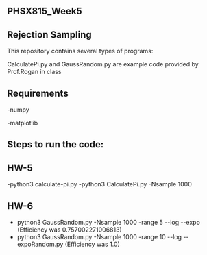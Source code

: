 ## PHSX815_Week5

## Rejection Sampling

This repository contains several types of programs:

CalculatePi.py and GaussRandom.py are example code provided by Prof.Rogan in class


## Requirements

-numpy

-matplotlib


## Steps to run the code:

## HW-5
-python3 calculate-pi.py 
-python3 CalculatePi.py -Nsample 1000

## HW-6
- python3 GaussRandom.py -Nsample 1000 -range 5 --log --expo (Efficiency was 0.757002271006813)
- python3 GaussRandom.py -Nsample 1000 -range 10 --log --expoRandom.py (Efficiency was 1.0)
